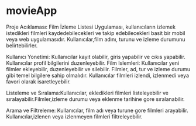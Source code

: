 # movieApp
Proje Acıklaması: Film İzleme Listesi Uygulaması, kullanıcıların izlemek istedikleri filmleri kaydedebilecekleri ve takip edebilecekleri basit bir mobil veya web uygulamasıdır. Kullanıcılar,film adını, turunu ve izleme durumunu belirtebilirler.

Kullanıcı Yonetimi: Kullanıcılar kayıt olabilir, giris yapabilir ve cıkıs yapabilir. Kullanıcılar profil bilgilerini duzenleyebilir. Film Islemleri: Kullanıcılar yeni filmler ekleyebilir, duzenleyebilir ve silebilir. Filmler, ad, tur ve izleme durumu gibi temel bilgilere sahip olmalıdır. Kullanıcılar filmleri izlendi, izlenmedi veya favori olarak isaretleyebilir.

Listeleme ve Sıralama:Kullanıcılar, ekledikleri filmleri listeleyebilir ve sıralayabilir.Filmler,izleme durumu veya eklenme tarihine gore sıralanabilir.

Arama ve Filtreleme: Kullanıcılar, film adı veya turune gore filmleri arayabilir. Kullanıcılar,izlenen veya izlenmeyen filmleri filtreleyebilir.
